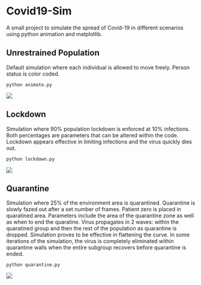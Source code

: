 # Covid19-Sim

A small project to simulate the spread of Covid-19 in different scenarios using python animation and matplotlib.

## Unrestrained Population
Default simulation where each individual is allowed to move freely. Person status is color coded.

```
python animate.py
```

![](unrestrained.gif)

## Lockdown
Simulation where 90% population lockdown is enforced at 10% infections. Both percentages are parameters that can be altered within the code. Lockdown appears effective in limiting infections and the virus quickly dies out.

```
python lockdown.py
```

![](lockdown.gif)

## Quarantine
Simulation where 25% of the environment area is quarantined. Quarantine is slowly fazed out after a set number of frames. Patient zero is placed in quaratined area. Parameters include the area of the quarantine zone as well as when to end the quaratine. Virus propagates in 2 waves: within the quaratined group and then the rest of the population as quarantine is dropped. Simulation proves to be effective in flattening the curve. In some iterations of the simulation, the virus is completely eliminated within quarantine walls when the entire subgroup recovers before quarantine is ended.
```
python quarantine.py
```

![](quarantine.gif)
